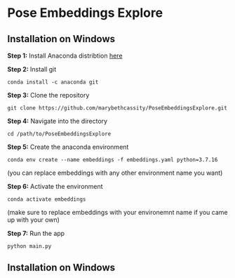 # Pose Embeddings Explore

## Installation on Windows 

**Step 1:** Install Anaconda distribtion [here](https://www.anaconda.com/download)


**Step 2:** Install git 
```
conda install -c anaconda git 
```

**Step 3:** Clone the repository
```
git clone https://github.com/marybethcassity/PoseEmbeddingsExplore.git
```

**Step 4:** Navigate into the directory
```
cd /path/to/PoseEmbeddingsExplore
```

**Step 5:** Create the anaconda environment 
```
conda env create --name embeddings -f embeddings.yaml python=3.7.16
```
(you can replace embeddings with any other environment name you want)


**Step 6:** Activate the environment 
```
conda activate embeddings 
```
(make sure to replace embeddings with your environemnt name if you came up with your own)


**Step 7:** Run the app 

```
python main.py
```

## Installation on Windows 
